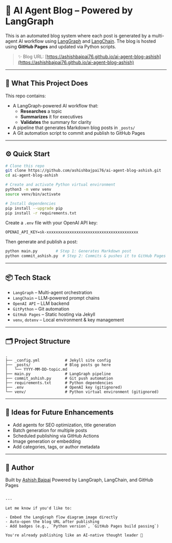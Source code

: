 # 🤖 AI Agent Blog – Powered by LangGraph

This is an automated blog system where each post is generated by a multi-agent AI workflow using [LangGraph](https://github.com/langchain-ai/langgraph) and [LangChain](https://www.langchain.com/). The blog is hosted using **GitHub Pages** and updated via Python scripts.

> ✨ Blog URL: [https://ashishbajpai76.github.io/ai-agent-blog-ashish](https://ashishbajpai76.github.io/ai-agent-blog-ashish)

---

## 🧠 What This Project Does

This repo contains:
- A LangGraph-powered AI workflow that:
  - **Researches** a topic
  - **Summarizes** it for executives
  - **Validates** the summary for clarity
- A pipeline that generates Markdown blog posts in `_posts/`
- A Git automation script to commit and publish to GitHub Pages

---

## ⚙️ Quick Start

```bash
# Clone this repo
git clone https://github.com/ashishbajpai76/ai-agent-blog-ashish.git
cd ai-agent-blog-ashish

# Create and activate Python virtual environment
python3 -m venv venv
source venv/bin/activate

# Install dependencies
pip install --upgrade pip
pip install -r requirements.txt
```

Create a `.env` file with your OpenAI API key:

```env
OPENAI_API_KEY=sk-xxxxxxxxxxxxxxxxxxxxxxxxxxxxxxxxxxxxxxxx
```

Then generate and publish a post:

```bash
python main.py        # Step 1: Generates Markdown post
python commit_ashish.py  # Step 2: Commits & pushes it to GitHub Pages
```

---

## 📦 Tech Stack

* `LangGraph` – Multi-agent orchestration
* `LangChain` – LLM-powered prompt chains
* `OpenAI API` – LLM backend
* `GitPython` – Git automation
* `GitHub Pages` – Static hosting via Jekyll
* `venv`, `dotenv` – Local environment & key management

---

## 🗂 Project Structure

```
.
├── _config.yml           # Jekyll site config
├── _posts/               # Blog posts go here
│   └── YYYY-MM-DD-topic.md
├── main.py               # LangGraph pipeline
├── commit_ashish.py      # Git push automation
├── requirements.txt      # Python dependencies
├── .env                  # OpenAI key (gitignored)
└── venv/                 # Python virtual environment (gitignored)
```

---

## 🧠 Ideas for Future Enhancements

* Add agents for SEO optimization, title generation
* Batch generation for multiple posts
* Scheduled publishing via GitHub Actions
* Image generation or embedding
* Add categories, tags, or author metadata

---

## 👤 Author

Built by [Ashish Bajpai](https://github.com/ashishbajpai76)
Powered by LangGraph, LangChain, and GitHub Pages

```

---

Let me know if you'd like to:

- Embed the LangGraph flow diagram image directly
- Auto-open the blog URL after publishing
- Add badges (e.g., `Python version`, `GitHub Pages build passing`)

You're already publishing like an AI-native thought leader 🚀
```
